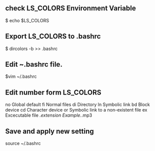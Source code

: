 ## check LS_COLORS Environment Variable
   $ echo $LS_COLORS

## Export LS_COLORS to .bashrc
   $ dircolors -b >> .bashrc

## Edit ~.bashrc file.
   $vim ~/.bashrc

## Edit number form LS_COLORS
   no	Global default
   fi	Normal files
   di	Directory
   ln	Symbolic link
   bd	Block device
   cd 	Character device
   or 	Symbolic link to a non-existent file
   ex 	Excecutable file
   *.extension	Example.*.mp3

## Save and apply new setting
   source ~/.bashrc
